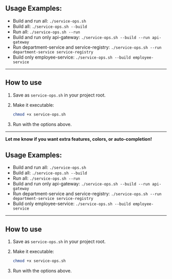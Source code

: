 ## **Usage Examples:**

- Build and run all:
  `./service-ops.sh`
- Build all:
  `./service-ops.sh --build`
- Run all:
  `./service-ops.sh --run`
- Build and run only api-gateway:
  `./service-ops.sh --build --run api-gateway`
- Run department-service and service-registry:
  `./service-ops.sh --run department-service service-registry`
- Build only employee-service:
  `./service-ops.sh --build employee-service`

---

## **How to use**

1. Save as `service-ops.sh` in your project root.
2. Make it executable:

   ```sh
   chmod +x service-ops.sh
   ```

3. Run with the options above.

---

**Let me know if you want extra features, colors, or auto-completion!**

## **Usage Examples:**

- Build and run all:
  `./service-ops.sh`
- Build all:
  `./service-ops.sh --build`
- Run all:
  `./service-ops.sh --run`
- Build and run only api-gateway:
  `./service-ops.sh --build --run api-gateway`
- Run department-service and service-registry:
  `./service-ops.sh --run department-service service-registry`
- Build only employee-service:
  `./service-ops.sh --build employee-service`

---

## **How to use**

1. Save as `service-ops.sh` in your project root.
2. Make it executable:

   ```sh
   chmod +x service-ops.sh
   ```

3. Run with the options above.
